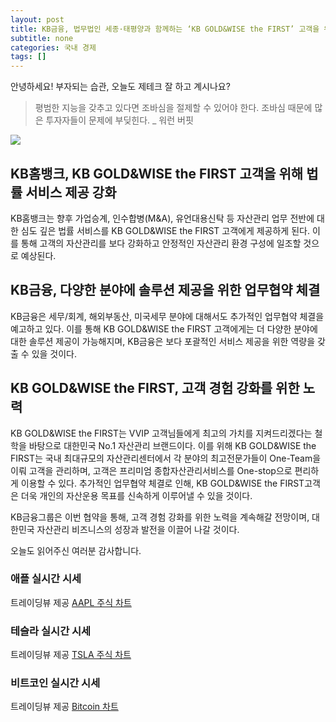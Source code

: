 ```yaml
---
layout: post
title: KB금융, 법무법인 세종·태평양과 함께하는 ‘KB GOLD&WISE the FIRST’ 고객을 위한 법률서비스 지원
subtitle: none
categories: 국내 경제
tags: []
---
```


안녕하세요! 부자되는 습관, 오늘도 제테크 잘 하고 계시나요?

> 평범한 지능을 갖추고 있다면 조바심을 절제할 수 있어야 한다. 조바심 때문에 많은 투자자들이 문제에 부딪힌다. _ 워런 버핏






![](https://source.unsplash.com/800x450/?luxury)

##  KB홈뱅크, KB GOLD&WISE the FIRST 고객을 위해 법률 서비스 제공 강화

KB홈뱅크는 향후 가업승계, 인수합병(M&A), 유언대용신탁 등 자산관리 업무 전반에 대한 심도 깊은 법률 서비스를 KB GOLD&WISE the FIRST 고객에게 제공하게 된다. 이를 통해 고객의 자산관리를 보다 강화하고 안정적인 자산관리 환경 구성에 일조할 것으로 예상된다.

## KB금융, 다양한 분야에 솔루션 제공을 위한 업무협약 체결

KB금융은 세무/회계, 해외부동산, 미국세무 분야에 대해서도 추가적인 업무협약 체결을 예고하고 있다. 이를 통해 KB GOLD&WISE the FIRST 고객에게는 더 다양한 분야에 대한 솔루션 제공이 가능해지며, KB금융은 보다 포괄적인 서비스 제공을 위한 역량을 갖출 수 있을 것이다.

## KB GOLD&WISE the FIRST, 고객 경험 강화를 위한 노력

KB GOLD&WISE the FIRST는 VVIP 고객님들에게 최고의 가치를 지켜드리겠다는 철학을 바탕으로 대한민국 No.1 자산관리 브랜드이다. 이를 위해 KB GOLD&WISE the FIRST는 국내 최대규모의 자산관리센터에서 각 분야의 최고전문가들이 One-Team을 이뤄 고객을 관리하며, 고객은 프리미엄 종합자산관리서비스를 One-stop으로 편리하게 이용할 수 있다. 추가적인 업무협약 체결로 인해, KB GOLD&WISE the FIRST고객은 더욱 개인의 자산운용 목표를 신속하게 이루어낼 수 있을 것이다.

KB금융그룹은 이번 협약을 통해, 고객 경험 강화를 위한 노력을 계속해갈 전망이며, 대한민국 자산관리 비즈니스의 성장과 발전을 이끌어 나갈 것이다.

오늘도 읽어주신 여러분 감사합니다.

### 애플 실시간 시세


<!-- TradingView Widget BEGIN -->
<div class="tradingview-widget-container">
  <div id="tradingview_6a264"></div>
  <div class="tradingview-widget-copyright">트레이딩뷰 제공 <a href="https://kr.tradingview.com/symbols/NASDAQ-AAPL/" rel="noopener" target="_blank"><span class="blue-text">AAPL 주식 차트</span></a></div>
  <script type="text/javascript" src="https://s3.tradingview.com/tv.js"></script>
  <script type="text/javascript">
  new TradingView.widget(
  {
  "autosize": true,
  "symbol": "NASDAQ:AAPL",
  "interval": "D",
  "timezone": "Asia/Seoul",
  "theme": "light",
  "style": "1",
  "locale": "kr",
  "toolbar_bg": "#f1f3f6",
  "enable_publishing": false,
  "hide_top_toolbar": true,
  "hide_legend": true,
  "save_image": false,
  "container_id": "tradingview_6a264"
}
  );
  </script>
</div>
<!-- TradingView Widget END -->


### 테슬라 실시간 시세


<!-- TradingView Widget BEGIN -->
<div class="tradingview-widget-container">
  <div id="tradingview_39d77"></div>
  <div class="tradingview-widget-copyright">트레이딩뷰 제공 <a href="https://kr.tradingview.com/symbols/NASDAQ-TSLA/" rel="noopener" target="_blank"><span class="blue-text">TSLA 주식 차트</span></a></div>
  <script type="text/javascript" src="https://s3.tradingview.com/tv.js"></script>
  <script type="text/javascript">
  new TradingView.widget(
  {
  "autosize": true,
  "symbol": "NASDAQ:TSLA",
  "interval": "D",
  "timezone": "Asia/Seoul",
  "theme": "light",
  "style": "1",
  "locale": "kr",
  "toolbar_bg": "#f1f3f6",
  "enable_publishing": false,
  "hide_top_toolbar": true,
  "hide_legend": true,
  "save_image": false,
  "container_id": "tradingview_39d77"
}
  );
  </script>
</div>
<!-- TradingView Widget END -->


### 비트코인 실시간 시세


<!-- TradingView Widget BEGIN -->
<div class="tradingview-widget-container">
  <div id="tradingview_3f91e"></div>
  <div class="tradingview-widget-copyright">트레이딩뷰 제공 <a href="https://kr.tradingview.com/symbols/BTCUSD/?exchange=BITSTAMP" rel="noopener" target="_blank"><span class="blue-text">Bitcoin 차트</span></a></div>
  <script type="text/javascript" src="https://s3.tradingview.com/tv.js"></script>
  <script type="text/javascript">
  new TradingView.widget(
  {
  "autosize": true,
  "symbol": "BITSTAMP:BTCUSD",
  "interval": "D",
  "timezone": "Asia/Seoul",
  "theme": "light",
  "style": "1",
  "locale": "kr",
  "toolbar_bg": "#f1f3f6",
  "enable_publishing": false,
  "hide_top_toolbar": true,
  "hide_legend": true,
  "save_image": false,
  "container_id": "tradingview_3f91e"
}
  );
  </script>
</div>
<!-- TradingView Widget END -->

